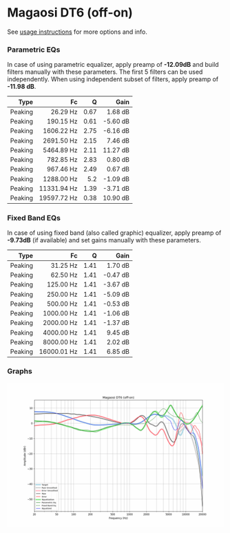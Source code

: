 # Magaosi DT6 (off-on)
See [usage instructions](https://github.com/jaakkopasanen/AutoEq#usage) for more options and info.

### Parametric EQs
In case of using parametric equalizer, apply preamp of **-12.09dB** and build filters manually
with these parameters. The first 5 filters can be used independently.
When using independent subset of filters, apply preamp of **-11.98 dB**.

| Type    | Fc          |    Q | Gain     |
|--------:|------------:|-----:|---------:|
| Peaking | 26.29 Hz    | 0.67 | 1.68 dB  |
| Peaking | 190.15 Hz   | 0.61 | -5.60 dB |
| Peaking | 1606.22 Hz  | 2.75 | -6.16 dB |
| Peaking | 2691.50 Hz  | 2.15 | 7.46 dB  |
| Peaking | 5464.89 Hz  | 2.11 | 11.27 dB |
| Peaking | 782.85 Hz   | 2.83 | 0.80 dB  |
| Peaking | 967.46 Hz   | 2.49 | 0.67 dB  |
| Peaking | 1288.00 Hz  | 5.2  | -1.09 dB |
| Peaking | 11331.94 Hz | 1.39 | -3.71 dB |
| Peaking | 19597.72 Hz | 0.38 | 10.90 dB |

### Fixed Band EQs
In case of using fixed band (also called graphic) equalizer, apply preamp of **-9.73dB**
(if available) and set gains manually with these parameters.

| Type    | Fc          |    Q | Gain     |
|--------:|------------:|-----:|---------:|
| Peaking | 31.25 Hz    | 1.41 | 1.70 dB  |
| Peaking | 62.50 Hz    | 1.41 | -0.47 dB |
| Peaking | 125.00 Hz   | 1.41 | -3.67 dB |
| Peaking | 250.00 Hz   | 1.41 | -5.09 dB |
| Peaking | 500.00 Hz   | 1.41 | -0.53 dB |
| Peaking | 1000.00 Hz  | 1.41 | -1.06 dB |
| Peaking | 2000.00 Hz  | 1.41 | -1.37 dB |
| Peaking | 4000.00 Hz  | 1.41 | 9.45 dB  |
| Peaking | 8000.00 Hz  | 1.41 | 2.02 dB  |
| Peaking | 16000.01 Hz | 1.41 | 6.85 dB  |

### Graphs
![](./Magaosi%20DT6%20(off-on).png)